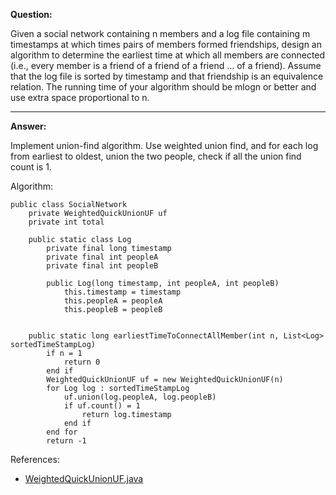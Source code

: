 **Question:**

Given a social network containing n members and a log file containing m timestamps at which times pairs of members formed friendships, design an algorithm to determine the earliest time at which all members are connected (i.e., every member is a friend of a friend of a friend ... of a friend). Assume that the log file is sorted by timestamp and that friendship is an equivalence relation. The running time of your algorithm should be mlogn or better and use extra space proportional to n.

---

**Answer:**

Implement union-find algorithm. Use weighted union find, and for each log from earliest to oldest, union the two people, check if all the union find count is 1.

Algorithm:

    public class SocialNetwork 
        private WeightedQuickUnionUF uf
        private int total
        
        public static class Log 
            private final long timestamp
            private final int peopleA
            private final int peopleB

            public Log(long timestamp, int peopleA, int peopleB) 
                this.timestamp = timestamp
                this.peopleA = peopleA
                this.peopleB = peopleB
                
        
        public static long earliestTimeToConnectAllMember(int n, List<Log> sortedTimeStampLog) 
            if n = 1 
                return 0
            end if
            WeightedQuickUnionUF uf = new WeightedQuickUnionUF(n)
            for Log log : sortedTimeStampLog
                uf.union(log.peopleA, log.peopleB)
                if uf.count() = 1 
                    return log.timestamp
                end if
            end for
            return -1
  
References:

+ [WeightedQuickUnionUF.java](https://algs4.cs.princeton.edu/code/edu/princeton/cs/algs4/WeightedQuickUnionUF.java.html)
